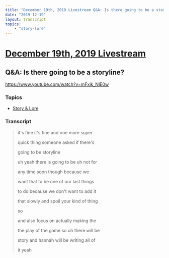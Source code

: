 ```yaml
---
title: "December 19th, 2019 Livestream Q&A: Is there going to be a storyline?"
date: "2019-12-19"
layout: transcript
topics:
    - "story-lore"
---
```

# [December 19th, 2019 Livestream](../2019-12-19.md)
## Q&A: Is there going to be a storyline?
https://www.youtube.com/watch?v=mFxik_NlE0w

### Topics
* [Story & Lore](../topics/story-lore.md)

### Transcript

> it's fine it's fine and one more super
> 
> quick thing someone asked if there's
> 
> going to be storyline
> 
> uh yeah there is going to be uh not for
> 
> any time soon though because we
> 
> want that to be one of our last things
> 
> to do because we don't want to add it
> 
> that slowly and spoil your kind of thing
> 
> so
> 
> and also focus on actually making the
> 
> the play of the game so uh there will be
> 
> story and hannah will be writing all of
> 
> it yeah
> 
